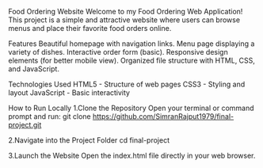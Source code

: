 Food Ordering Website
Welcome to my Food Ordering Web Application!
This project is a simple and attractive website where users can browse menus and place their favorite food orders online.

Features
Beautiful homepage with navigation links.
Menu page displaying a variety of dishes.
Interactive order form (basic).
Responsive design elements (for better mobile view).
Organized file structure with HTML, CSS, and JavaScript.

Technologies Used
HTML5 - Structure of web pages
CSS3 - Styling and layout
JavaScript - Basic interactivity

How to Run Locally
1.Clone the Repository
Open your terminal or command prompt and run:
git clone https://github.com/SimranRajput1979/final-project.git

2.Navigate into the Project Folder
cd final-project

3.Launch the Website
Open the index.html file directly in your web browser.

